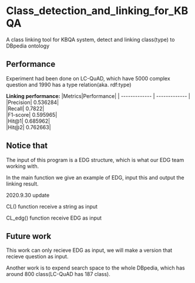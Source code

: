 # Class_detection_and_linking_for_KBQA
A class linking tool for KBQA system, detect and linking class(type) to DBpedia ontology

## Performance
Experiment had been done on LC-QuAD, which have 5000 complex question and 1990 has a type relation(aka. rdf:type)

**Linking performance:**
|Metrics|Performance|
| ------------- | ------------- |
|Precision| 0.536284|	
|Recall| 0.7822|	
|F1-score| 0.595965|	
|Hit@1| 0.685962|	
|Hit@2| 0.762663|
    	
## Notice that 
The input of this program is a EDG structure, which is what our EDG team working with.

In the main function we give an example of EDG, input this and output the linking result.

2020.9.30 update

CL() function  receive a string as input

CL_edg() function receive EDG as input

## Future work
This work can only recieve EDG as input, we will make a version that recieve question as input.

Another work is to expend search space to the whole DBpedia, which has around 800 class(LC-QuAD has 187 class).
